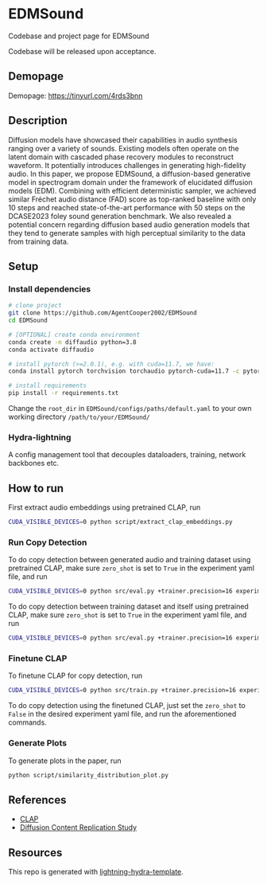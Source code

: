 # EDMSound
Codebase and project page for EDMSound

Codebase will be released upon acceptance.

## Demopage
Demopage: https://tinyurl.com/4rds3bnn

## Description
Diffusion models have showcased their capabilities in audio synthesis ranging over a variety of sounds. Existing models often operate on the latent domain with cascaded phase recovery modules to reconstruct waveform. It potentially introduces challenges in generating high-fidelity audio. In this paper, we propose EDMSound, a diffusion-based generative model in spectrogram domain under the framework of elucidated diffusion models (EDM). Combining with efficient deterministic sampler, we achieved similar Fréchet audio distance (FAD) score as top-ranked baseline with only 10 steps and reached state-of-the-art performance with 50 steps on the DCASE2023 foley sound generation benchmark. We also revealed a potential concern regarding diffusion based audio generation models that they tend to generate samples with high perceptual similarity to the data from training data.

## Setup
### Install dependencies

```bash
# clone project
git clone https://github.com/AgentCooper2002/EDMSound
cd EDMSound

# [OPTIONAL] create conda environment
conda create -n diffaudio python=3.8
conda activate diffaudio

# install pytorch (>=2.0.1), e.g. with cuda=11.7, we have:
conda install pytorch torchvision torchaudio pytorch-cuda=11.7 -c pytorch -c nvidia

# install requirements
pip install -r requirements.txt
```
Change the `root_dir` in `EDMSound/configs/paths/default.yaml` to your own working directory `/path/to/your/EDMSound/`

### Hydra-lightning

A config management tool that decouples dataloaders, training, network backbones etc.

## How to run
First extract audio embeddings using pretrained CLAP, run
```bash
CUDA_VISIBLE_DEVICES=0 python script/extract_clap_embeddings.py
```

### Run Copy Detection
To do copy detection between generated audio and training dataset using pretrained CLAP, make sure `zero_shot` is set to `True` in the experiment yaml file, and run
```bash
CUDA_VISIBLE_DEVICES=0 python src/eval.py +trainer.precision=16 experiment=ssl_fine_tune_gen_eval.yaml ckpt_path='dummy.ckpt'
```

To do copy detection between training dataset and itself using pretrained CLAP, make sure `zero_shot` is set to `True` in the experiment yaml file, and run
```bash
CUDA_VISIBLE_DEVICES=0 python src/eval.py +trainer.precision=16 experiment=ssl_fine_tune_self_eval.yaml ckpt_path='dummy.ckpt'
```

### Finetune CLAP
To finetune CLAP for copy detection, run
```bash
CUDA_VISIBLE_DEVICES=0 python src/train.py +trainer.precision=16 experiment=clap_fine_tune.yaml
```

To do copy detection using the finetuned CLAP, just set the `zero_shot` to `False` in the desired experiment yaml file, and run the aforementioned commands.

### Generate Plots
To generate plots in the paper, run
```bash
python script/similarity_distribution_plot.py
```

## References
- [CLAP](https://github.com/LAION-AI/CLAP)
- [Diffusion Content Replication Study](https://github.com/somepago/DCR)

## Resources
This repo is generated with [lightning-hydra-template](https://github.com/ashleve/lightning-hydra-template).